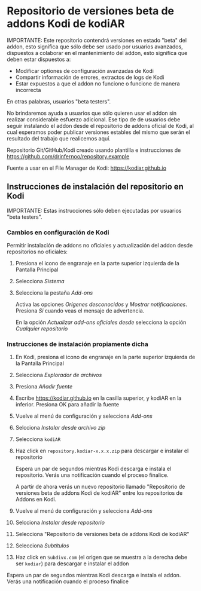 # Repositorio de versiones beta de addons Kodi de kodiAR

IMPORTANTE: Este repositorio contendrá versiones en estado "beta" del addon,
esto significa que sólo debe ser usado por usuarios avanzados, dispuestos a
colaborar en el mantenimiento del addon, esto significa que deben estar
dispuestos a:

* Modificar optiones de configuración avanzadas de Kodi
* Compartir información de errores, extractos de logs de Kodi
* Estar expuestos a que el addon no funcione o funcione de manera incorrecta

En otras palabras, usuarios "beta testers".

No brindaremos ayuda a usuarios que sólo quieren usar el addon sin realizar
considerable esfuerzo adicional. Ese tipo de de usuarios debe seguir
instalando el addon desde el repositorio de addons oficial de Kodi, al cual
esperamos poder publicar versiones estables del mismo que serán el resultado
del trabajo que realicemos aquí.

Repositorio Git/GitHub/Kodi creado usando plantilla e instrucciones de https://github.com/drinfernoo/repository.example

Fuente a usar en el File Manager de Kodi: https://kodiar.github.io

## Instrucciones de instalación del repositorio en Kodi

IMPORTANTE: Estas instrucciones sólo deben ejecutadas por usuarios "beta testers".

### Cambios en configuración de Kodi

Permitir instalación de addons no oficiales y actualización del addon desde repositorios no oficiales:

1. Presiona el icono de engranaje en la parte superior izquierda de la Pantalla Principal
2. Selecciona _Sistema_
3. Selecciona la pestaña _Add-ons_

   Activa las opciones _Orígenes desconocidos_ y _Mostrar notificaciones_. Presiona _Si_ cuando veas el mensaje de advertencia.

   En la opción _Actualizar add-ons oficiales desde_ selecciona la opción _Cualquier repositorio_

### Instrucciones de instalación propiamente dicha

1. En Kodi, presiona el icono de engranaje en la parte superior izquierda de la Pantalla Principal
2. Selecciona _Explorador de archivos_
3. Presiona _Añadir fuente_
4. Escribe https://kodiar.github.io en la casilla superior, y kodiAR en la inferior. Presiona OK para añadir la fuente
5. Vuelve al menú de configuración y selecciona _Add-ons_
6. Selcciona _Instalar desde archivo zip_
7. Selecciona `kodiAR`
8. Haz click en `repository.kodiar-x.x.x.zip` para descargar e instalar el repositorio

   Espera un par de segundos mientras Kodi descarga e instala el repositorio. Verás una notificación cuando el proceso finalice.

   A partir de ahora verás un nuevo repositorio llamado "Repositorio de versiones beta de addons Kodi de kodiAR" entre los repositorios de Addons en Kodi.

9. Vuelve al menú de configuración y selecciona _Add-ons_
10. Selcciona _Instalar desde repositorio_
11. Selecciona "Repositorio de versiones beta de addons Kodi de kodiAR"
12. Selecciona _Subtítulos_
13. Haz click en `Subdivx.com` (el origen que se muestra a la derecha debe ser `kodiar`) para descargar e instalar el addon

   Espera un par de segundos mientras Kodi descarga e instala el addon. Verás una notificación cuando el proceso finalice
